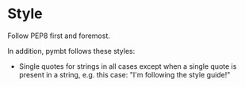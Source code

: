 Style
=====

Follow PEP8 first and foremost.

In addition, pymbt follows these styles:
* Single quotes for strings in all cases except when a single quote is present in a string, e.g. this case:
    "I'm following the style guide!"
